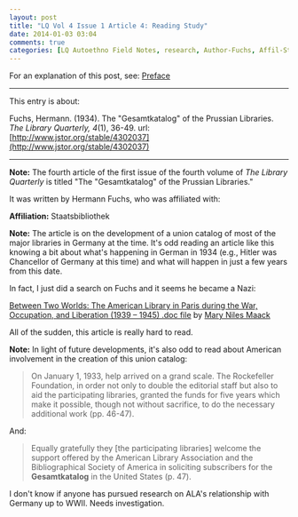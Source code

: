 ```yaml
---
layout: post
title: "LQ Vol 4 Issue 1 Article 4: Reading Study"
date: 2014-01-03 03:04
comments: true
categories: [LQ Autoethno Field Notes, research, Author-Fuchs, Affil-Staatsbibliothek]
---
```


For an explanation of this post, see:
[Preface](/blog/2013/08/14/lq-autoethnography-research-journal-preface/)

---

This entry is about:

Fuchs, Hermann. (1934). The "Gesamtkatalog" of the Prussian
Libraries. *The Library Quarterly, 4*(1), 36-49.
url:[http://www.jstor.org/stable/4302037](http://www.jstor.org/stable/4302037)

---

**Note:** The fourth article of the first issue of the
fourth volume of *The Library Quarterly* is titled "The
"Gesamtkatalog" of the Prussian Libraries."

It was written by Hermann Fuchs, who was affiliated
with:

**Affiliation:** Staatsbibliothek

**Note:** The article is on the development of a union
catalog of most of the major libraries in Germany at the
time. It's odd reading an article like this knowing a
bit about what's happening in German in 1934 (e.g.,
Hitler was Chancellor of Germany at this time) and what
will happen in just a few years from this date.

In fact, I just did a search on Fuchs and it seems he
became a Nazi:

[Between Two Worlds: The American Library in Paris
during the War, Occupation, and Liberation (1939 – 1945)
.doc
file](http://pages.gseis.ucla.edu/faculty/maack/Documents/BetweenTwoWorlds.doc)
by [Mary Niles
Maack](http://pages.gseis.ucla.edu/faculty/maack/)

All of the sudden, this article is really hard to
read.

**Note:** In light of future developments, it's also odd
to read about American involvement in the creation of
this union catalog:

> On January 1, 1933, help arrived on a grand scale. The
> Rockefeller Foundation, in order not only to double
> the editorial staff but also to aid the participating
> libraries, granted the funds for five years which make
> it possible, though not without sacrifice, to do the
> necessary additional work (pp. 46-47).

And:

> Equally gratefully they \[the participating
> libraries\] welcome the support offered by the
> American Library Association and the Bibliographical
> Society of America in soliciting subscribers for the
> **Gesamtkatalog** in the United States (p. 47).

I don't know if anyone has pursued research on ALA's
relationship with Germany up to WWII. Needs investigation.
